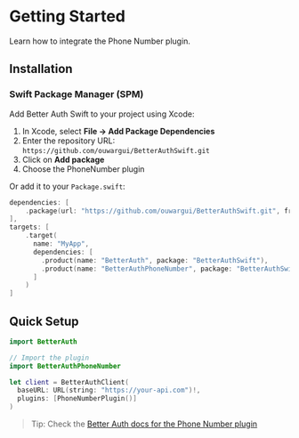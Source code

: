 # Getting Started

Learn how to integrate the Phone Number plugin.

## Installation

### Swift Package Manager (SPM)

Add Better Auth Swift to your project using Xcode:

1. In Xcode, select **File → Add Package Dependencies**
2. Enter the repository URL: `https://github.com/ouwargui/BetterAuthSwift.git`
3. Click on **Add package**
4. Choose the PhoneNumber plugin

Or add it to your `Package.swift`:

```swift
dependencies: [
    .package(url: "https://github.com/ouwargui/BetterAuthSwift.git", from: "1.0.0")
],
targets: [
    .target(
      name: "MyApp",
      dependencies: [
        .product(name: "BetterAuth", package: "BetterAuthSwift"),
        .product(name: "BetterAuthPhoneNumber", package: "BetterAuthSwift"),
      ]
    )
]
```

## Quick Setup

```swift
import BetterAuth

// Import the plugin
import BetterAuthPhoneNumber

let client = BetterAuthClient(
  baseURL: URL(string: "https://your-api.com")!,
  plugins: [PhoneNumberPlugin()]
)
```

> Tip: Check the [Better Auth docs for the Phone Number plugin](https://www.better-auth.com/docs/plugins/phone-number)
